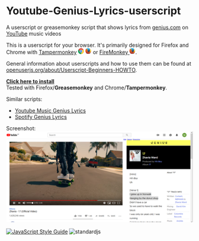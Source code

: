 # Youtube-Genius-Lyrics-userscript
A userscript or greasemonkey script that shows lyrics from [genius.com](https://genius.com/) on [YouTube](https://www.youtube.com/) music videos

This is a userscript for your browser. It's primarily designed for Firefox and Chrome with
[Tampermonkey](https://www.tampermonkey.net/) [![Chrome logo](https://raw.githubusercontent.com/OpenUserJS/OpenUserJS.org/master/public/images/ua/chrome16.png)](https://chrome.google.com/webstore/detail/tampermonkey/dhdgffkkebhmkfjojejmpbldmpobfkfo) [![Firefox logo](https://raw.githubusercontent.com/OpenUserJS/OpenUserJS.org/master/public/images/ua/firefox16.png)](https://addons.mozilla.org/en-US/firefox/addon/tampermonkey/)
or
[FireMonkey ![Firefox logo](https://raw.githubusercontent.com/OpenUserJS/OpenUserJS.org/master/public/images/ua/firefox16.png)](https://addons.mozilla.org/en-US/firefox/addon/firemonkey/).

General information about userscripts and how to use them can be found at [openuserjs.org/about/Userscript-Beginners-HOWTO](https://openuserjs.org/about/Userscript-Beginners-HOWTO).

[**Click here to install**](https://openuserjs.org/install/cuzi/Youtube_Genius_Lyrics.user.js)  
Tested with Firefox/**Greasemonkey** and Chrome/**Tampermonkey**.

Similar scripts:
*   [Youtube Music Genius Lyrics](https://github.com/cvzi/Youtube-Music-Genius-Lyrics-userscript)
*   [Spotify Genius Lyrics](https://github.com/cvzi/Spotify-Genius-Lyrics-userscript)

Screenshot:
![Screenshot of youtube music video with lyrics](screenshot.png)


[![JavaScript Style Guide](https://img.shields.io/badge/code_style-standard-brightgreen.svg)](https://standardjs.com)  ![standardjs](https://github.com/cvzi/Youtube-Genius-Lyrics-userscript/workflows/standardjs/badge.svg)
